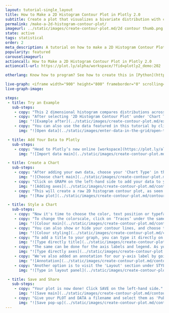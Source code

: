 ```yaml
---
layout: tutorial-single_layout
title: How to Make a 2D Histogram Contour Plot in Plotly 2.0
subtitle: Create a plot that visualizes a bivariate distribution with contour lines.
permalink: /make-a-2d-histogram-contour-plot/
imageurl: ../static/images/create-contour-plot.md/2d contour thumb.png
state: active
tags: statistical
order: 2
meta_description: A tutorial on how to make a 2D Histogram Contour Plot in Plotly 2.0.
popularity: featured
carouselimageurl:
actioncall: How to Make a 2D Histogram Contour Plot in Plotly 2.0
actioncall-url: https://plot.ly/alpha/workspace/?fid=plotly2_demo:202

otherlang: Know how to program? See how to create this in [Python](https://plot.ly/python/density-plots/#2d-histogram-contour-plot-with-histogram-subplots).

live-graph: <iframe width="900" height="800" frameborder="0" scrolling="no" src="https://plot.ly/~plotly2_demo/202.embed"></iframe>
live-graph-image:

steps:
 - title: Try an Example
   sub-steps:
    - copy: "This 2 dimensional histogram compares distributions across two variables in a contour plot fashion and the distribution is depicted by a colorscale."
    - copy: "After selecting '2D Histogram Contour Plot' under 'Chart Type', you can check out an example before adding your own data. Clicking the 'try an example' button will show what a sample chart looks like after adding data and playing with the style. You'll also see what values and style attributes were selected for this specific plot, as well as the end result."
      img: "![Example after](../static/images/create-contour-plot.md/example contour.png)"
    - copy: "You can also use the data featured in this tutorial by clicking on 'Open This Data in Plotly' on the left-hand side. It'll open in the workspace."
      img: "![Open data](../static/images/enter-data-in-the-grid/open-this-data.png)"

 - title: Add Your Data to Plotly
   sub-steps:
    - copy: "Head to Plotly’s new online [workspace](https://plot.ly/alpha/workspace/) and add your data. You have the option of typing directly in the grid, uploading your file, or entering a URL of an online dataset. Plotly accepts .xls, .xlsx, or .csv files. For more information on how to enter your data, see [this](http://help.plot.ly/add-data-to-the-plotly-grid/) tutorial."
      img: "![Import data main](../static/images/create-contour-plot.md/contour import.png)"

 - title: Create a Chart
   sub-steps:
    - copy: "After adding your own data, choose your 'Chart Type' in the GRAPH section on the left-hand side and select '2D Histogram Contour Plot'."
      img: "![Choose chart main](../static/images/create-contour-plot.md/contour chart type.png)"
    - copy: "Click on GRAPH on the left-hand side to add your data to your plot. After selecting '2D Histogram Contour Plot', you should then fill out the X and Y dropdown to create the plot."
      img: "![Adding axes](../static/images/create-contour-plot.md/contour choose data.png)"
    - copy: "This will create a raw 2D histogram contour plot, as seen below."
      img: "![Raw plot](../static/images/create-contour-plot.md/contour raw plot.png)"

 - title: Style a Chart
   sub-steps:
    - copy: "Now it's time to choose the color, text position or typeface. Click on STYLE on the left-hand side to play around with the style of your plot."
    - copy: "To change the colorscale, click on ‘Traces’ under the same STYLE tab, and choose the colorscale you want, with the added option of reversing the colorscale. Note that certain colors and typeface are only available with a PRO subscription. Click [here](https://plot.ly/products/cloud/) to upgrade!"
      img: "![Colour main](../static/images/create-contour-plot.md/contour color.png)"
    - copy: "You can also show or hide your contour lines, and choose the type, thickness, color and numbers of lines. This is also where you select the colorscale range, as well as the x and y binning as auto or custom, play with the max bins, and show or hide your color bar."
      img: "![Colour styling](../static/images/create-contour-plot.md/contour style.gif)"  
    - copy: "To add a title to your graph, you can type it directly on the title by double-clicking it. "
      img: "![Type directly title](../static/images/create-contour-plot.md/contour title.png)"
    - copy: "The same can be done for the axis labels and legend. As you can see int he image below, we've used latex for our x-axis label. If you want to learn more about this cool typesetting system, click [here](http://help.plot.ly/LaTeX-basics/)."
      img: "![Type directly axes](../static/images/create-contour-plot.md/contour x axis.png)"
    - copy: "We've also added an annotation for our y-axis label by going to 'Notes' and clicking on the blue '+Annotation' button, then selecting 'General Annotation'. For more information on annotations, visit [this](http://help.plot.ly/how-to-add-annotations/) page."
      img: "![Annotation](../static/images/create-contour-plot.md/contour annotation.png)"
    - copy: "Another option is to visit the 'Layout' section under STYLE, click on 'Title and Fonts' and enter your title in the box, as shown below."
      img: "![Type in layout panel](../static/images/create-contour-plot.md/contour title tab.png)"

 - title: Save and Share
   sub-steps:
    - copy: "Your plot is now done! Click SAVE on the left-hand side."
      img: "![Save main](../static/images/create-contour-plot.md/contour save button.png)"
    - copy: "Give your PLOT and DATA a filename and select them as 'Public' or 'Private'. For more information on how sharing works, including the difference between private, public, and secret sharing, visit [this](http://help.plot.ly/save-share-and-export-in-plotly/) page."
      img: "![Save pop-up](../static/images/create-contour-plot.md/contour save plot and data.png)"     
---
```

